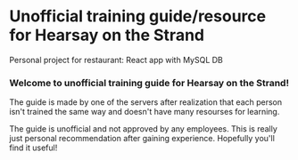 # Unofficial training guide/resource for Hearsay on the Strand

Personal project for restaurant: React app with MySQL DB

### Welcome to unofficial training guide for Hearsay on the Strand!

The guide is made by one of the servers after realization that each person isn't trained the same way and doesn't have many resourses for learning.

The guide is unofficial and not approved by any employees. This is really just personal recommendation after gaining experience.
Hopefully you'll find it useful!
